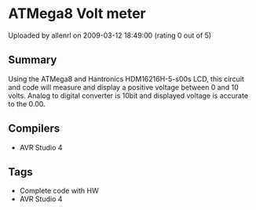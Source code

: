 # ATMega8 Volt meter

Uploaded by allenrl on 2009-03-12 18:49:00 (rating 0 out of 5)

## Summary

Using the ATMega8 and Hantronics HDM16216H-5-s00s LCD, this circuit and code will measure and display a positive voltage between 0 and 10 volts. Analog to digital converter is 10bit and displayed voltage is accurate to the 0.00.

## Compilers

- AVR Studio 4

## Tags

- Complete code with HW
- AVR Studio 4

